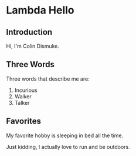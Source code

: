 # Lambda Hello

## Introduction
Hi, I'm Colin Dismuke. 

## Three Words
Three words that describe me are:
1. Incurious
2. Walker
3. Talker

## Favorites
My favorite hobby is sleeping in bed all the time.

Just kidding, I actually love to run and be outdoors.